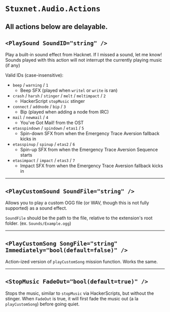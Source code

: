 # `Stuxnet.Audio.Actions`
All actions below are **delayable.**
---

## `<PlaySound SoundID="string" />`
Play a built-in sound effect from Hacknet. If I missed a sound, let me know!  
Sounds played with this action will not interrupt the currently playing music (if any)

Valid IDs (case-insensitive):
* `beep` / `warning` / `1`
    * Beep SFX (played when `writel` or `write` is ran)
* `crash` / `harsh` / `stinger` / `melt` / `meltimpact` / `2`
    * HackerScript `stopMusic` stinger
* `connect` / `addnode` / `bip` / `3`
    * Bip (played when adding a node from IRC)
* `mail` / `newmail` / `4`
    * You've Got Mail! from the OST
* `etasspindown` / `spindown` / `etas1` / `5`
    * Spin-down SFX from when the Emergency Trace Aversion fallback kicks in
* `etasspinup` / `spinup` / `etas2` / `6`
    * Spin-up SFX from when the Emergency Trace Aversion Sequence starts
* `etasimpact` / `impact` / `etas3` / `7`
    * Impact SFX from when the Emergency Trace Aversion fallback kicks in

---

## `<PlayCustomSound SoundFile="string" />`
Allows you to play a custom OGG file (or WAV, though this is not fully supported) as a sound effect.

`SoundFile` should be the path to the file, relative to the extension's root folder. (ex. `Sounds/Example.ogg`)

---

## `<PlayCustomSong SongFile="string" Immediately="bool(default=false)" />`
Action-ized version of `playCustomSong` mission function. Works the same.

---

## `<StopMusic FadeOut="bool(default=true)" />`
Stops the music, similar to `stopMusic` via HackerScripts, but without the stinger. When `FadeOut` is true, it will first fade the music out (a la `playCustomSong`) before going quiet.